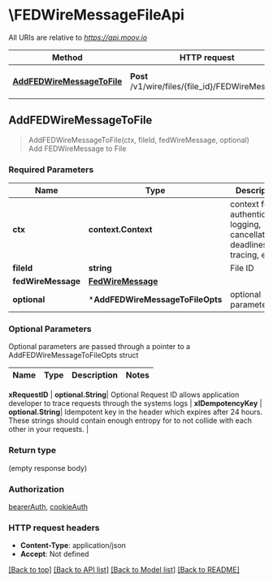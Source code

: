 # \FEDWireMessageFileApi

All URIs are relative to *https://api.moov.io*

Method | HTTP request | Description
------------- | ------------- | -------------
[**AddFEDWireMessageToFile**](FEDWireMessageFileApi.md#AddFEDWireMessageToFile) | **Post** /v1/wire/files/{file_id}/FEDWireMessage | Add FEDWireMessage to File



## AddFEDWireMessageToFile

> AddFEDWireMessageToFile(ctx, fileId, fedWireMessage, optional)
Add FEDWireMessage to File

### Required Parameters


Name | Type | Description  | Notes
------------- | ------------- | ------------- | -------------
**ctx** | **context.Context** | context for authentication, logging, cancellation, deadlines, tracing, etc.
**fileId** | **string**| File ID | 
**fedWireMessage** | [**FedWireMessage**](FedWireMessage.md)|  | 
 **optional** | ***AddFEDWireMessageToFileOpts** | optional parameters | nil if no parameters

### Optional Parameters

Optional parameters are passed through a pointer to a AddFEDWireMessageToFileOpts struct


Name | Type | Description  | Notes
------------- | ------------- | ------------- | -------------


 **xRequestID** | **optional.String**| Optional Request ID allows application developer to trace requests through the systems logs | 
 **xIDempotencyKey** | **optional.String**| Idempotent key in the header which expires after 24 hours. These strings should contain enough entropy for to not collide with each other in your requests. | 

### Return type

 (empty response body)

### Authorization

[bearerAuth](../README.md#bearerAuth), [cookieAuth](../README.md#cookieAuth)

### HTTP request headers

- **Content-Type**: application/json
- **Accept**: Not defined

[[Back to top]](#) [[Back to API list]](../README.md#documentation-for-api-endpoints)
[[Back to Model list]](../README.md#documentation-for-models)
[[Back to README]](../README.md)

